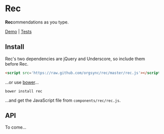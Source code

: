 # Rec

**Rec**ommendations as you type.

[Demo](http://orgsync.github.com/rec) | [Tests](http://orgsync.github.com/rec/test)

## Install

Rec's two dependencies are jQuery and Underscore, so include them before Rec.

```html
<script src='https://raw.github.com/orgsync/rec/master/rec.js'></script>
```

...or use [bower](https://github.com/twitter/bower)...

```
bower install rec
```

...and get the JavaScript file from `components/rec/rec.js`.

## API

To come...
